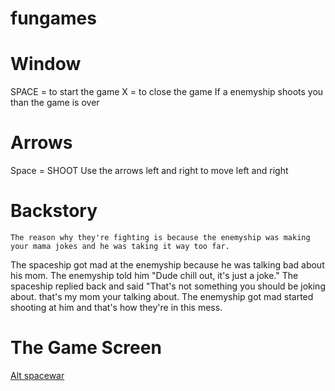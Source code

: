 # fungames
# Window 
SPACE = to start the game
X = to close the game
If a enemyship shoots you than the game is over

# Arrows
Space = SHOOT
Use the arrows left and right to move left and right


# Backstory 
	The reason why they're fighting is because the enemyship was making your mama jokes and he was taking it way too far.
The spaceship got mad at the enemyship because he was talking bad about his mom. The enemyship told him "Dude chill out, it's
just a joke." The spaceship replied back and said "That's not something you should be joking about. that's my mom your talking
about. The enemyship got mad started shooting at him and that's how they're in this mess.  

#  The Game Screen
[Alt spacewar](file:///C:/Users/dsorya4896/Pictures/Screenshots/Screenshot%20(5).png)
